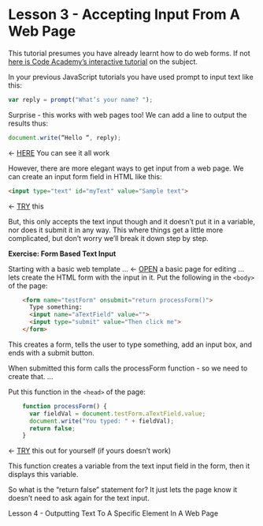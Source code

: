 Lesson 3 - Accepting Input From A Web Page
===========================================

This tutorial presumes you have already learnt how to do web forms.  If not [here is Code Academy’s interactive tutorial](http://www.codecademy.com/courses/web-beginner-en-Vfmnp/0/1) on the subject.

In your previous JavaScript tutorials you have used prompt to input text like this:
```javascript
var reply = prompt("What’s your name? ");  
```
Surprise - this works with web pages too!  We can add a line to output the results thus:
```javascript
document.write(“Hello “, reply);
```
← [HERE](http://jsbin.com/jebudateso/1/edit?html,output) You can see it all work

However, there are more elegant ways to get input from a web page.  We can create an input form field in HTML like this:
```html
<input type="text" id="myText" value="Sample text">		
```
← [TRY](http://jsbin.com/huyaqelebo/1/edit?html,output) this

But, this only accepts the text input though and it doesn’t put it in a variable, nor does it submit it in any way.  This where things get a little more complicated, but don’t worry we’ll break it down step by step.

**Exercise: Form Based Text Input**

Starting with a basic web template …	← [OPEN](http://jsbin.com/cekigaluwe/1/edit?html,output) a basic page for editing
... lets create the HTML form with the input in it.  Put the following in the `<body>` of the page:
```html
    <form name="testForm" onsubmit="return processForm()"> 
      Type something: 
      <input name="aTextField" value=""> 
      <input type="submit" value="Then click me"> 
    </form> 
```
This creates a form, tells the user to type something, add an input box, and ends with a submit button.

When submitted this form calls the processForm function - so we need to create that. …

Put this function in the `<head>` of the page:
```javascript
    function processForm() { 
      var fieldVal = document.testForm.aTextField.value; 
      document.write("You typed: " + fieldVal); 
      return false;  
    } 
```
← [TRY](http://jsbin.com/hobaxumeri/1/edit?html,output) this out for yourself (if yours doesn’t work)

This function creates a variable from the text input field in the form, then it displays this variable.

So what is the “return false” statement for?  It just lets the page know it doesn’t need to ask again for the text input.

Lesson 4 - Outputting Text To A Specific Element In A Web Page